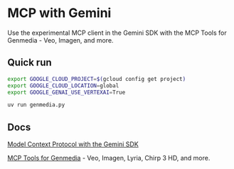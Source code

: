 # MCP with Gemini

Use the experimental MCP client in the Gemini SDK with the MCP Tools for Genmedia - Veo, Imagen, and more.

## Quick run

```bash
export GOOGLE_CLOUD_PROJECT=$(gcloud config get project)
export GOOGLE_CLOUD_LOCATION=global
export GOOGLE_GENAI_USE_VERTEXAI=True

uv run genmedia.py
```

## Docs

[Model Context Protocol with the Gemini SDK](https://ai.google.dev/gemini-api/docs/function-calling?example=meeting#model_context_protocol_mcp)

[MCP Tools for Genmedia](https://github.com/GoogleCloudPlatform/vertex-ai-creative-studio/tree/mcp-genmedia-servers/experiments/mcp-genmedia) - Veo, Imagen, Lyria, Chirp 3 HD, and more.

